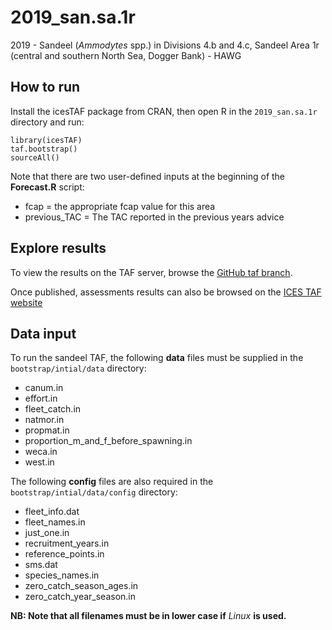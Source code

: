# 2019_san.sa.1r

2019 - Sandeel (*Ammodytes* spp.) in Divisions 4.b and 4.c, Sandeel Area 1r
(central and southern North Sea, Dogger Bank) - HAWG

## How to run

Install the icesTAF package from CRAN, then open R in the `2019_san.sa.1r`
directory and run:

```
library(icesTAF)
taf.bootstrap()
sourceAll()
```

Note that there are two user-defined inputs at the beginning of the **Forecast.R** script:
* fcap = the appropriate fcap value for this area
* previous_TAC = The TAC reported in the previous years advice

## Explore results

To view the results on the TAF server, browse the
[GitHub taf branch](https://github.com/ices-taf/2019_san.sa.1r/tree/taf).

Once published, assessments results can also be browsed on the
[ICES TAF website](https://taf.ices.dk/app/stock#!/2019/san.sa.1r)


## Data input

To run the sandeel TAF, the following **data** files must be supplied in the `bootstrap/intial/data` directory:

 * canum.in
 * effort.in
 * fleet_catch.in
 * natmor.in
 * propmat.in
 * proportion_m_and_f_before_spawning.in
 * weca.in
 * west.in
 
 
 The following **config** files are also required in the `bootstrap/intial/data/config` directory:
 
 * fleet_info.dat
 * fleet_names.in
 * just_one.in
 * recruitment_years.in
 * reference_points.in
 * sms.dat
 * species_names.in
 * zero_catch_season_ages.in
 * zero_catch_year_season.in

 
 **NB: Note that all filenames must be in lower case if** *Linux* **is used.**
 
 
